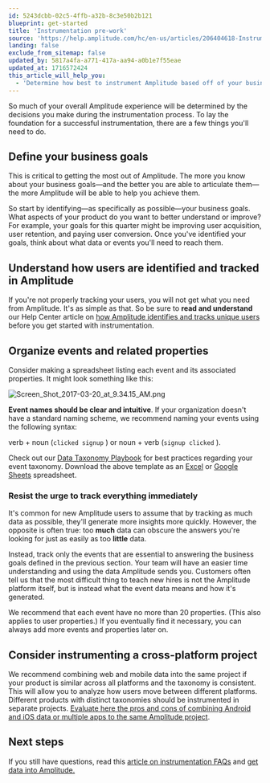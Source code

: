 ```yaml
---
id: 5243dcbb-02c5-4ffb-a32b-8c3e50b2b121
blueprint: get-started
title: 'Instrumentation pre-work'
source: 'https://help.amplitude.com/hc/en-us/articles/206404618-Instrumentation-pre-work'
landing: false
exclude_from_sitemap: false
updated_by: 5817a4fa-a771-417a-aa94-a0b1e7f55eae
updated_at: 1716572424
this_article_will_help_you:
  - 'Determine how best to instrument Amplitude based off of your business goals'
---
```

So much of your overall Amplitude experience will be determined by the decisions you make during the instrumentation process. To lay the foundation for a successful instrumentation, there are a few things you'll need to do.

## Define your business goals

This is critical to getting the most out of Amplitude. The more you know about your business goals—and the better you are able to articulate them—the more Amplitude will be able to help you achieve them.

So start by identifying—as specifically as possible—your business goals. What aspects of your product do you want to better understand or improve? For example, your goals for this quarter might be improving user acquisition, user retention, and paying user conversion. Once you've identified your goals, think about what data or events you'll need to reach them.

## Understand how users are identified and tracked in Amplitude

If you're not properly tracking your users, you will not get what you need from Amplitude. It's as simple as that. So be sure to **read and understand** our Help Center article on [how Amplitude identifies and tracks unique users](/docs/cdp/sources/instrument-track-unique-users) before you get started with instrumentation.

## Organize events and related properties

Consider making a spreadsheet listing each event and its associated properties. It might look something like this:  

![Screen_Shot_2017-03-20_at_9.34.15_AM.png](/docs/output/img/get-started/Screen_Shot_2017-03-20_at_9.34.15_AM.png)  

**Event names should be clear and intuitive**. If your organization doesn't have a standard naming scheme, we recommend naming your events using the following syntax:  
  
verb + noun (`clicked signup` ) or noun + verb (`signup clicked` ).  
  
Check out our [Data Taxonomy Playbook](/docs/data/data-planning-playbook) for best practices regarding your event taxonomy. Download the above template as an [Excel](https://drive.google.com/file/d/1dIiJrLJXdVNBh6VQ4bcII0THNyEkaooO/view) or [Google Sheets](https://docs.google.com/spreadsheets/d/1-6rXRomzq05YDQ9A6QG9A2i-jez72amPw-Johhd-heQ/view) spreadsheet.  

### Resist the urge to track everything immediately

It's common for new Amplitude users to assume that by tracking as much data as possible, they'll generate more insights more quickly. However, the opposite is often true: too **much** data can obscure the answers you're looking for just as easily as too **little** data.  
  
Instead, track only the events that are essential to answering the business goals defined in the previous section. Your team will have an easier time understanding and using the data Amplitude sends you. Customers often tell us that the most difficult thing to teach new hires is not the Amplitude platform itself, but is instead what the event data means and how it's generated.   
  
We recommend that each event have no more than 20 properties. (This also applies to user properties.) If you eventually find it necessary, you can always add more events and properties later on.

## Consider instrumenting a cross-platform project

We recommend combining web and mobile data into the same project if your product is similar across all platforms and the taxonomy is consistent. This will allow you to analyze how users move between different platforms. Different products with distinct taxonomies should be instrumented in separate projects. [Evaluate here the pros and cons of combining Android and iOS data or multiple apps to the same Amplitude project](/docs/get-started/cross-platform-vs-separate-platform). 

## Next steps

If you still have questions, read this [article on instrumentation FAQs](/docs/get-started/create-project) and [get data into Amplitude.](/docs/get-started/get-data-in)